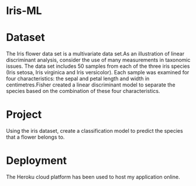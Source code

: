 # Iris-ML

# Dataset
The Iris flower data set is a multivariate data set.As an illustration of linear discriminant analysis, consider the use of many measurements in taxonomic issues.
The data set includes 50 samples from each of the three iris species (Iris setosa, Iris virginica and Iris versicolor).
Each sample was examined for four characteristics: the sepal and petal length and width in centimetres.Fisher created a linear discriminant model to separate the species based on the combination of these four characteristics. 

# Project
Using the iris dataset, create a classification model to predict the species that a flower belongs to. 


# Deployment
The Heroku cloud platform has been used  to host my application online. 
